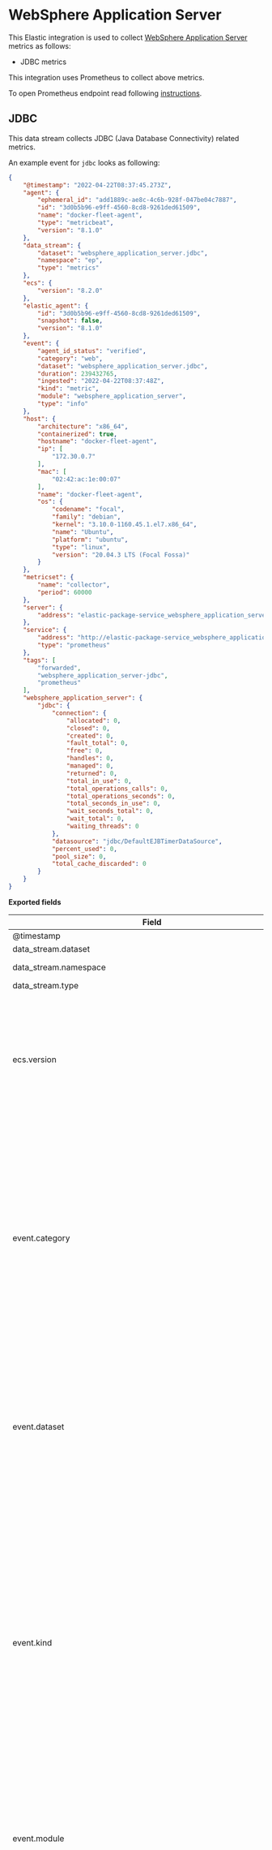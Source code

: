 # WebSphere Application Server

This Elastic integration is used to collect [WebSphere Application Server](https://www.ibm.com/cloud/websphere-application-server) metrics as follows:

   - JDBC metrics

This integration uses Prometheus to collect above metrics.

To open Prometheus endpoint read following [instructions](https://www.ibm.com/docs/en/was/9.0.5?topic=mosh-displaying-pmi-metrics-in-prometheus-format-metrics-app).

## JDBC

This data stream collects JDBC (Java Database Connectivity) related metrics.

An example event for `jdbc` looks as following:

```json
{
    "@timestamp": "2022-04-22T08:37:45.273Z",
    "agent": {
        "ephemeral_id": "add1889c-ae8c-4c6b-928f-047be04c7887",
        "id": "3d0b5b96-e9ff-4560-8cd8-9261ded61509",
        "name": "docker-fleet-agent",
        "type": "metricbeat",
        "version": "8.1.0"
    },
    "data_stream": {
        "dataset": "websphere_application_server.jdbc",
        "namespace": "ep",
        "type": "metrics"
    },
    "ecs": {
        "version": "8.2.0"
    },
    "elastic_agent": {
        "id": "3d0b5b96-e9ff-4560-8cd8-9261ded61509",
        "snapshot": false,
        "version": "8.1.0"
    },
    "event": {
        "agent_id_status": "verified",
        "category": "web",
        "dataset": "websphere_application_server.jdbc",
        "duration": 239432765,
        "ingested": "2022-04-22T08:37:48Z",
        "kind": "metric",
        "module": "websphere_application_server",
        "type": "info"
    },
    "host": {
        "architecture": "x86_64",
        "containerized": true,
        "hostname": "docker-fleet-agent",
        "ip": [
            "172.30.0.7"
        ],
        "mac": [
            "02:42:ac:1e:00:07"
        ],
        "name": "docker-fleet-agent",
        "os": {
            "codename": "focal",
            "family": "debian",
            "kernel": "3.10.0-1160.45.1.el7.x86_64",
            "name": "Ubuntu",
            "platform": "ubuntu",
            "type": "linux",
            "version": "20.04.3 LTS (Focal Fossa)"
        }
    },
    "metricset": {
        "name": "collector",
        "period": 60000
    },
    "server": {
        "address": "elastic-package-service_websphere_application_server_1:9080"
    },
    "service": {
        "address": "http://elastic-package-service_websphere_application_server_1:9080/metrics",
        "type": "prometheus"
    },
    "tags": [
        "forwarded",
        "websphere_application_server-jdbc",
        "prometheus"
    ],
    "websphere_application_server": {
        "jdbc": {
            "connection": {
                "allocated": 0,
                "closed": 0,
                "created": 0,
                "fault_total": 0,
                "free": 0,
                "handles": 0,
                "managed": 0,
                "returned": 0,
                "total_in_use": 0,
                "total_operations_calls": 0,
                "total_operations_seconds": 0,
                "total_seconds_in_use": 0,
                "wait_seconds_total": 0,
                "wait_total": 0,
                "waiting_threads": 0
            },
            "datasource": "jdbc/DefaultEJBTimerDataSource",
            "percent_used": 0,
            "pool_size": 0,
            "total_cache_discarded": 0
        }
    }
}
```

**Exported fields**

| Field | Description | Type |
|---|---|---|
| @timestamp | Event timestamp. | date |
| data_stream.dataset | Data stream dataset. | constant_keyword |
| data_stream.namespace | Data stream namespace. | constant_keyword |
| data_stream.type | Data stream type. | constant_keyword |
| ecs.version | ECS version this event conforms to. `ecs.version` is a required field and must exist in all events. When querying across multiple indices -- which may conform to slightly different ECS versions -- this field lets integrations adjust to the schema version of the events. | keyword |
| event.category | This is one of four ECS Categorization Fields, and indicates the second level in the ECS category hierarchy. `event.category` represents the "big buckets" of ECS categories. For example, filtering on `event.category:process` yields all events relating to process activity. This field is closely related to `event.type`, which is used as a subcategory. This field is an array. This will allow proper categorization of some events that fall in multiple categories. | keyword |
| event.dataset | Name of the dataset. If an event source publishes more than one type of log or events (e.g. access log, error log), the dataset is used to specify which one the event comes from. It's recommended but not required to start the dataset name with the module name, followed by a dot, then the dataset name. | keyword |
| event.kind | This is one of four ECS Categorization Fields, and indicates the highest level in the ECS category hierarchy. `event.kind` gives high-level information about what type of information the event contains, without being specific to the contents of the event. For example, values of this field distinguish alert events from metric events. The value of this field can be used to inform how these kinds of events should be handled. They may warrant different retention, different access control, it may also help understand whether the data coming in at a regular interval or not. | keyword |
| event.module | Name of the module this data is coming from. If your monitoring agent supports the concept of modules or plugins to process events of a given source (e.g. Apache logs), `event.module` should contain the name of this module. | keyword |
| event.type | This is one of four ECS Categorization Fields, and indicates the third level in the ECS category hierarchy. `event.type` represents a categorization "sub-bucket" that, when used along with the `event.category` field values, enables filtering events down to a level appropriate for single visualization. This field is an array. This will allow proper categorization of some events that fall in multiple event types. | keyword |
| server.address | Some event server addresses are defined ambiguously. The event will sometimes list an IP, a domain or a unix socket.  You should always store the raw address in the `.address` field. Then it should be duplicated to `.ip` or `.domain`, depending on which one it is. | keyword |
| service.address | Address where data about this service was collected from. This should be a URI, network address (ipv4:port or [ipv6]:port) or a resource path (sockets). | keyword |
| service.type | The type of the service data is collected from. The type can be used to group and correlate logs and metrics from one service type. Example: If logs or metrics are collected from Elasticsearch, `service.type` would be `elasticsearch`. | keyword |
| tags | List of keywords used to tag each event. | keyword |
| websphere_application_server.jdbc.connection.allocated | The total number of connections that were allocated. | long |
| websphere_application_server.jdbc.connection.closed | The total number of connections that were closed. | long |
| websphere_application_server.jdbc.connection.created | The total number of connections that were created. | long |
| websphere_application_server.jdbc.connection.fault_total | The number of connection timeouts in the pool. | long |
| websphere_application_server.jdbc.connection.free | The number of free connections in the pool. | long |
| websphere_application_server.jdbc.connection.handles | The number of Connection objects in use for a particular connection pool. The number applies to V5.0 data sources only. | long |
| websphere_application_server.jdbc.connection.managed | The number of ManagedConnection objects that are in use for a particular connection pool. The number applies to V5.0 data sources only. | long |
| websphere_application_server.jdbc.connection.returned | The total number of connections that were returned to the pool. | long |
| websphere_application_server.jdbc.connection.total_in_use | The total number of times that a connection was in use. | long |
| websphere_application_server.jdbc.connection.total_operations_calls | The number of JDBC calls. | long |
| websphere_application_server.jdbc.connection.total_operations_seconds | The total time (in seconds) that was spent running the JDBC calls, including the time spent in the JDBC driver, network, and database. The total time applies to V5.0 data sources only. | double |
| websphere_application_server.jdbc.connection.total_seconds_in_use | The total time (in seconds) that a connection was used. The total time is difference between the time at which the connection is allocated and returned. This value includes the JBDC operation time. | double |
| websphere_application_server.jdbc.connection.wait_seconds_total | The total wait time (in seconds) until a connection is granted. | double |
| websphere_application_server.jdbc.connection.wait_total | The number of times a request was waited for a connection to be granted. | long |
| websphere_application_server.jdbc.connection.waiting_threads | The number of threads that are concurrently waiting for a connection. | long |
| websphere_application_server.jdbc.datasource | Name of datasource. | keyword |
| websphere_application_server.jdbc.percent_used | Percent of the pool that was in use. The value is based on the total number of configured connections in the ConnectionPool, not the current number of connections. | long |
| websphere_application_server.jdbc.pool_size | The size of the connection pool. | long |
| websphere_application_server.jdbc.total_cache_discarded | The number of statements that were discarded because the cache is full. | long |

